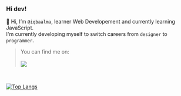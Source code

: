 ### Hi dev! <br/>

👋 Hi, I’m <code>@iqbaalma</code>, learner Web Developement and currently learning JavaScript.<br>
I'm currently developing myself to switch careers from <code>designer</code> to <code>programmer</code>.

<blockquote>You can find me on:<br/><br/>
<img src="https://img.shields.io/badge/Instagram-iqbaalna-white?logo=instagram&style=social"/></blockquote> <br/>

[![Top Langs](https://github-readme-stats.vercel.app/api/top-langs/?username=iqbaalma&layout=compact&theme=tokyonight&border_radius=0&hide_border=true)]()

<!-- [![xbal's GitHub stats](https://github-readme-stats.vercel.app/api?username=iqbaalma&theme=tokyonight&count_private=true&include_all_commits=true&show_icons=true&border_radius=0&hide_border=true)]() -->
